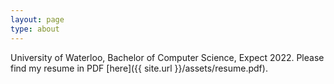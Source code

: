```yaml
---
layout: page
type: about
---
```


University of Waterloo, Bachelor of Computer Science, Expect 2022.
Please find my resume in PDF [here]({{ site.url }}/assets/resume.pdf).
